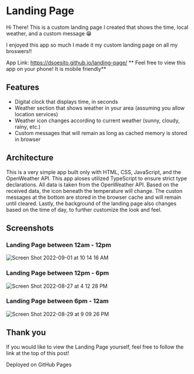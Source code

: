 # Landing Page

Hi There! This is a custom landing page I created that shows the time, local weather, and a custom message 😁

I enjoyed this app so much I made it my custom landing page on all my broswers!!

App Link: https://dsoesito.github.io/landing-page/
** Feel free to view this app on your phone! It is mobile friendly**

## Features

- Digital clock that displays time, in seconds
- Weather section that shows weather in your area (assuming you allow location services)
- Weather icon changes according to current weather (sunny, cloudy, rainy, etc.)
- Custom messages that will remain as long as cached memory is stored in browser

## Architecture

This is a very simple app built only with HTML, CSS, JavaScript, and the OpenWeather API. This app aloses utilized TypeScript to ensure strict type declarations. All data is taken from the OpenWeather API. Based on the received data, the icon beneath the temperature will change. The custon messages at the bottom are stored in the browser cache and will remain until cleared. Lastly, the background of the landing page also changes based on the time of day, to further customize the look and feel.

## Screenshots

### Landing Page between 12am - 12pm

![Screen Shot 2022-09-01 at 10 14 16 AM](https://user-images.githubusercontent.com/99083937/187936112-fe722ce2-1dab-4bee-bd7c-cf79ccb4b702.png)

### Landing Page between 12pm - 6pm

![Screen Shot 2022-08-27 at 4 12 28 PM](https://user-images.githubusercontent.com/99083937/187326198-38a86e3e-270a-4868-b1b9-f20c02212c08.png)

### Landing Page between 6pm - 12am

![Screen Shot 2022-08-29 at 9 09 26 PM](https://user-images.githubusercontent.com/99083937/187326251-a63b248c-eb5f-4206-8440-9802cae6b365.png)

## Thank you

If you would like to view the Landing Page yourself, feel free to follow the link at the top of this post!

Deployed on GitHub Pages
